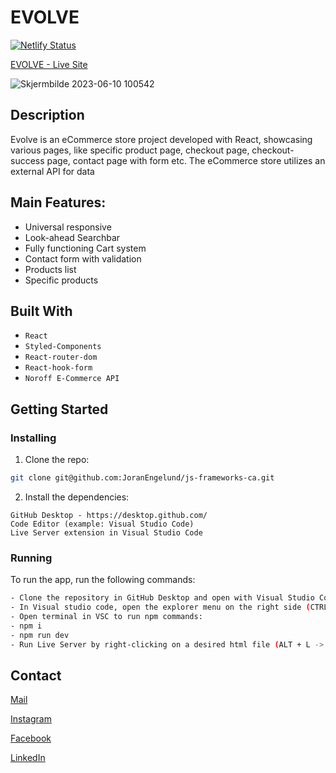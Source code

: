 # EVOLVE

[![Netlify Status](https://api.netlify.com/api/v1/badges/35a01c11-fca8-4152-9f0d-1db735cfbe71/deploy-status)](https://app.netlify.com/sites/evolve-ecommerce/deploys)

[EVOLVE - Live Site](https://evolve-ecommerce.netlify.app/)

![Skjermbilde 2023-06-10 100542](https://github.com/JoranEngelund/js-frameworks-ca/assets/56642663/67a63744-75c6-4635-9f8f-4d14045342c7)


## Description

Evolve is an eCommerce store project developed with React, showcasing various pages, like specific product page, checkout page, checkout-success page, contact page with form etc. The eCommerce store utilizes an external API for data

## Main Features:
- Universal responsive 
- Look-ahead Searchbar
- Fully functioning Cart system
- Contact form with validation
- Products list
- Specific products

## Built With

- ```React```
- ```Styled-Components```
- ```React-router-dom```
- ```React-hook-form```
- ```Noroff E-Commerce API```

## Getting Started

### Installing


1. Clone the repo:

```bash
git clone git@github.com:JoranEngelund/js-frameworks-ca.git

```

2. Install the dependencies:

```
GitHub Desktop - https://desktop.github.com/
Code Editor (example: Visual Studio Code)
Live Server extension in Visual Studio Code
```

### Running

To run the app, run the following commands:

```bash
- Clone the repository in GitHub Desktop and open with Visual Studio Code from the menu (CTRL + SHIFT + A)
- In Visual studio code, open the explorer menu on the right side (CTRL + SHIFT + E)
- Open terminal in VSC to run npm commands:
- npm i
- npm run dev
- Run Live Server by right-clicking on a desired html file (ALT + L -> ALT + O)
```

## Contact

[Mail](mailto:joranengelund@hotmail.com)

[Instagram](https://www.instagram.com/joranengelund/)

[Facebook](https://www.facebook.com/joranengelund)

[LinkedIn](https://www.linkedin.com/in/j%C3%B8ran-engelund-937649252/)
